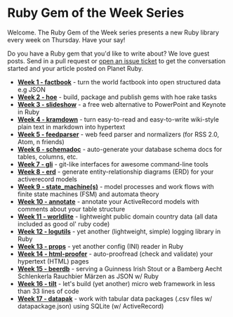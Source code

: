 # Ruby Gem of the Week Series

Welcome. The Ruby Gem of the Week series
presents a new Ruby library every week on Thursday.
Have your say!

Do you have a Ruby gem that you'd like to write about?
We love guest posts. Send in a pull request or
[open an issue ticket](https://github.com/planetruby/gems/issues)
to get the conversation started and your article posted on Planet Ruby.


- [**Week 1 - factbook**](01-factbook.md) - turn the world factbook into open structured data e.g JSON
- [**Week 2 - hoe**](02-hoe.md) - build, package and publish gems with hoe rake tasks
- [**Week 3 - slideshow**](03-slideshow.md) - a free web alternative to PowerPoint and Keynote in Ruby
- [**Week 4 - kramdown**](04-kramdown.md) - turn easy-to-read and easy-to-write wiki-style plain text in markdown into hypertext
- [**Week 5 - feedparser**](05-feedparser.md) - web feed parser and normalizers (for RSS 2.0, Atom, n friends)
- [**Week 6 - schemadoc**](06-schemadoc.md) - auto-generate your database schema docs for tables, columns, etc.
- [**Week 7 - gli**](07-gli.md) - git-like interfaces for awesome command-line tools
- [**Week 8 - erd**](08-erd.md) - generate entity-relationship diagrams (ERD) for your activerecord models
- [**Week 9 - state_machine(s)**](09-state-machine.md) - model processes and work flows with finite state machines (FSM) and automata theory
- [**Week 10 - annotate**](10-annotate.md) - annotate your ActiveRecord models with comments about your table structure
- [**Week 11 - worldlite**](11-worldlite.md) - lightweight public domain country data (all data included as good ol' ruby code)
- [**Week 12 - logutils**](12-logutils.md) - yet another (lightweight, simple) logging library in Ruby
- [**Week 13 - props**](13-props.md) - yet another config (INI) reader in Ruby
- [**Week 14 - html-proofer**](14-html-proofer.md) - auto-proofread (check and validate) your hypertext (HTML) pages
- [**Week 15 - beerdb**](15-beerdb.md)  - serving a Guinness Irish Stout or a Bamberg Aecht Schlenkerla Rauchbier Märzen as JSON w/ Ruby
- [**Week 16 - tilt**](16-tild.md) - let's build (yet another) micro web framework in less than 33 lines of code
- [**Week 17 - datapak**](17-datapak.md) - work with tabular data packages (.csv files w/ datapackage.json) using SQLite (w/ ActiveRecord)

